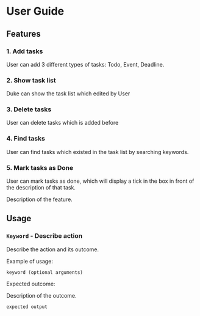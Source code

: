 # User Guide

## Features 

### 1. Add tasks

User can add 3 different types of tasks: Todo, Event, Deadline.

### 2. Show task list

Duke can show the task list which edited by User

### 3. Delete tasks

User can delete tasks which is added before

### 4. Find tasks

User can find tasks which existed in the task list by searching keywords.

### 5. Mark tasks as Done

User can mark tasks as done, which will display a tick in the box in front of the description of that task.

Description of the feature.

## Usage

### `Keyword` - Describe action

Describe the action and its outcome.

Example of usage: 

`keyword (optional arguments)`

Expected outcome:

Description of the outcome.

```
expected output
```
